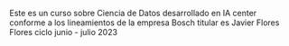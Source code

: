 Este es un curso sobre Ciencia de Datos desarrollado en IA center conforme a los lineamientos de la empresa Bosch 
titular es Javier Flores Flores
ciclo junio - julio 2023
